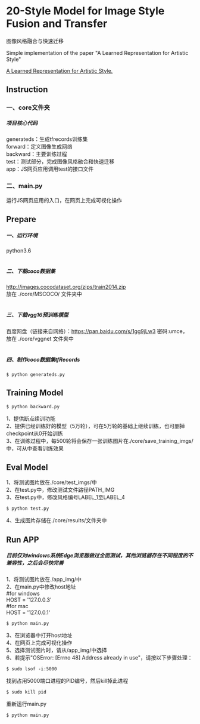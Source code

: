 # 20-Style Model for Image Style Fusion and Transfer
图像风格融合与快速迁移

Simple implementation of the paper "A Learned Representation for Artistic Style"

[A Learned Representation for Artistic Style.](http://cn.arxiv.org/pdf/1610.07629.pdf)

## Instruction
### 一、core文件夹
##### 项目核心代码<br>
generateds：生成tfrecords训练集<br>
forward：定义图像生成网络<br>
backward：主要训练过程<br>
test：测试部分，完成图像风格融合和快速迁移<br>
app：JS网页应用调用test的接口文件

### 二、main.py
运行JS网页应用的入口，在网页上完成可视化操作

## Prepare
##### 一、运行环境
 python3.6<br>
<br>
##### 二、下载coco数据集
http://images.cocodataset.org/zips/train2014.zip <br>
放在 ./core/MSCOCO/ 文件夹中<br>
<br>
##### 三、下载vgg16预训练模型
百度网盘（链接来自网络）：https://pan.baidu.com/s/1gg9jLw3  密码:umce，<br>
放在 ./core/vggnet 文件夹中<br>
<br>
##### 四、制作coco数据集tfRecords
```
$ python generateds.py
```

## Training Model
```
$ python backward.py
```
1、提供断点续训功能<br>
2、提供已经训练好的模型（5万轮），可在5万轮的基础上继续训练，也可删掉checkpoint从0开始训练<br>
3、在训练过程中，每500轮将会保存一张训练图片在./core/save_training_imgs/中，可从中查看训练效果<br>

## Eval Model
1、将测试图片放在./core/test_imgs/中<br>
2、在test.py中，修改测试文件路径PATH_IMG<br>
3、在test.py中，修改风格编号LABEL_1至LABEL_4
```
$ python test.py
```
4、生成图片存储在./core/results/文件夹中

## Run APP
##### 目前仅对windows系统Edge浏览器做过全面测试，其他浏览器存在不同程度的不兼容性，之后会尽快完善
1、将测试图片放在./app_img/中<br>
2、在main.py中修改host地址<br>
#for windows<br>
HOST = '127.0.0.3'<br>
#for mac<br>
HOST = '127.0.0.1'<br>
```
$ python main.py
```
3、在浏览器中打开host地址<br>
4、在网页上完成可视化操作<br>
5、选择测试图片时，请从/app_img/中选择<br>
6、若提示"OSError: [Errno 48] Address already in use"，请按以下步骤处理：<br>
```
$ sudo lsof -i:5000
```
找到占用5000端口进程的PID编号，然后kill掉此进程
```
$ sudo kill pid
```
重新运行main.py
```
$ python main.py
```